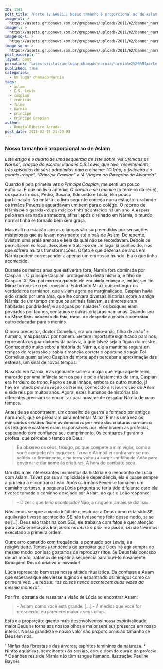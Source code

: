 ```yaml
---
ID: 1341
post_title: 'Parte IV &#8211; Nosso tamanho é proporcional ao de Aslam'
image-xl: >
  https://assets.gruponews.com.br/gruponews/uploads/2011/02/banner_narnia_parte4.jpg
image-l: >
  https://assets.gruponews.com.br/gruponews/uploads/2011/02/banner_narnia_parte4.jpg
image-sq-l: >
  https://assets.gruponews.com.br/gruponews/uploads/2011/02/banner_narnia_parte4.jpg
image-sq-m: >
  https://assets.gruponews.com.br/gruponews/uploads/2011/02/banner_narnia_parte4-720x320.jpg
post_excerpt: ""
layout: post
permalink: 'bases-cristas/um-lugar-chamado-narnia/narnia%e2%80%93parte-iv'
published: true
categories:
  - Um lugar chamado Nárnia
tags:
  - aslam
  - C.S. Lewis
  - caspian
  - cronicas
  - filme
  - narnia
  - principe
  - Príncipe Caspian
author:
  - Renata Ribeiro Arruda
post_date: 2011-02-17 21:29:03
---
```

<h3>Nosso tamanho é proporcional ao de Aslam</h3>
<em>Este artigo é o quarto de uma sequência de sete sobre “As Crônicas de Nárnia”, criação do escritor irlandês C.S.Lewis, que teve, recentemente, três episódios da série adaptados para o cinema: “O leão, a feiticeira e o guarda-roupa”, “Príncipe Caspian” e “A Viagem do Peregrino da Alvorada”.</em>

Quando li pela primeira vez o <em>Príncipe Caspian</em>, me senti um pouco eufórica. É que no livro anterior, <em>O cavalo e seu menino</em> (o terceiro da série), os quatro irmãos, Pedro, Susana, Edmundo e Lúcia, têm pouca participação. No entanto, o livro seguinte começa numa estação rural onde os irmãos Pevensie aguardavam um trem para o colégio. O retorno de Nárnia pelo guarda-roupa mágico tinha acontecido há um ano. A espera pelo trem era nada animadora, afinal, após o reinado em Nárnia, o mundo normal tinha se tornado bem sem graça.

Mas é ali na estação que as crianças são surpreendidas por sensações misteriosas que as levam novamente até o país de Aslam. De repente, avistam uma praia arenosa e bela da qual não se recordavam. Depois de pernoitarem no local, descobrem tratar-se de um lugar já conhecido, mas que sofrera muitas transformações. O fato é que dezenas de anos em Nárnia podem corresponder a apenas um em nosso mundo. Era o que tinha acontecido.

Durante os muitos anos que estiveram fora, Nárnia fora dominada por Caspian I. O príncipe Caspian, protagonista desta história, é filho de Caspian IX. Seu pai morrera quando ele era ainda criança e, então, seu tio Miraz tornou-se o rei provisório. Entretanto Miraz quis extinguir os verdadeiros narnianos, que viviam agora na marginalidade.
Caspian havia sido criado por uma ama, que lhe contara diversas histórias sobre a antiga Nárnia: de um tempo em que os animais falavam, as árvores eram habitadas por dríades¹, e as águas por náiades²; os bosques eram povoados por faunos, centauros e outras criaturas narnianas. Quando seu tio Miraz ficou sabendo do fato, tratou de despedir a criada e contratou outro educador para o menino.

O novo preceptor, doutor Cornelius, era um meio-anão, filho de anão³ e humano, mas passava por homem. Ele tem importante significado para nós, representa os guardadores da palavra, o que talvez seja a figura do mestre. Conhecendo muito sobre a história de Nárnia, ele a mantinha segura em tempos de repressão e sabia a maneira correta e oportuna de agir. Foi Cornelius quem salvou Caspian da morte após perceber a aproximação das estrelas, um sinal de novos tempos.

Nascido em Nárnia, mas ignorante sobre a magia que regia aquele reino, marcado por uma infância sem os pais e pelo afastamento da ama, Caspian era herdeiro do trono. Pedro e seus irmãos, embora de outro mundo, já haviam lutado pela salvação de Nárnia, conhecido a ressurreição de Aslam e sido reis por muitos anos. Agora, estes humanos de histórias tão diferentes precisam se encontrar para novamente resgatar Nárnia de maus tempos.

Antes de se encontrarem, um conselho de guerra é formado por antigos narnianos, que se preparam para enfrentar Miraz. E mais uma vez os ministérios cristãos ficam evidenciados por meio das criaturas narnianas: os texugos e castores eram responsáveis por relembrarem as profecias, esperando com confiança seu cumprimento. Os centauros figuram o profeta, que percebe o tempo de Deus:
<blockquote>Eu observo os céus, texugo, porque compete a mim vigiar, como a você compete não esquecer. Tarva e Alambil encontraram-se nos salões do firmamento, e na terra voltou a surgir um filho de Adão para governar e dar nome às criaturas. A hora do combate soou.</blockquote>
Um dos mais interessantes momentos da história é o reencontro de Lúcia com Aslam. Talvez por sua simplicidade e dependência, ela é quase sempre a primeira a encontrar o Leão. Após os irmãos Pevensie tomarem um caminho tortuoso, a pequena Lúcia pergunta se teria sido diferente caso ela tivesse tomado o caminho desejado por Aslam, ao que o Leão responde:
<blockquote>– Dizer o que <em>teria acontecido</em>? Não, a ninguém jamais se diz isso.</blockquote>
Nós temos sempre a mania inútil de questionar a Deus como teria sido SE aquilo não tivesse acontecido, SE não tivéssemos feito desse modo, se se se [...]. Deus não trabalha com SEs, ele trabalha com fatos e quer atenção para cada orientação. Ele jamais nos dará o próximo passo, se não tivermos executado a primeira ordem.

Outro erro cometido com frequência, e pontuado por Lewis, é a religiosidade. Temos a tendência de acreditar que Deus irá agir sempre do mesmo modo, por isso gostamos de reproduzir ritos. Se Deus fala conosco de um modo, tratamos de repetir a sequência para ouvi-lo novamente. Bobagem! Deus é criativo e inovador!

Lúcia representa bem essa nossa atitude ritualística. Ela confessa a Aslam que esperava que ele viesse rugindo e espantando os inimigos como da primeira vez. Ele rebate:<em> “as coisas nunca acontecem duas vezes da mesma maneira”</em>.

Por fim, gostaria de ressaltar a visão de Lúcia ao encontrar Aslam:
<blockquote>- Aslam, como você está grande.
[...]
- À medida que você for crescendo, eu parecerei maior a seus olhos.</blockquote>
Esta é a proporção: quanto mais desenvolvemos nossa espiritualidade, maior Deus se torna aos nossos olhos e maior será sua presença em nosso interior. Nossa grandeza e nosso valor são proporcionais ao tamanho de Deus em nós.

¹ Ninfas das florestas e das árvores; espíritos femininos da natureza.
² Ninfas aquáticas, semelhantes às sereias, com o dom da cura e da profecia.
³ Os anões reais de Nárnia não têm sangue humano.
Ilustração: Pauline Baynes